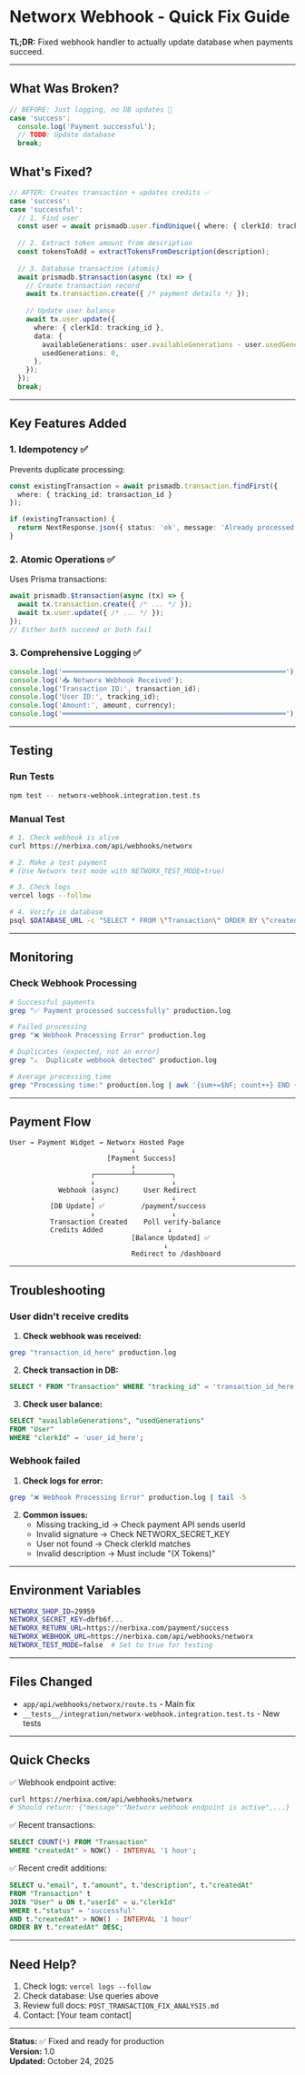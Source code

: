 # Networx Webhook - Quick Fix Guide

**TL;DR:** Fixed webhook handler to actually update database when payments succeed.

---

## What Was Broken?

```typescript
// BEFORE: Just logging, no DB updates 🔴
case 'success':
  console.log('Payment successful');
  // TODO: Update database
  break;
```

## What's Fixed?

```typescript
// AFTER: Creates transaction + updates credits ✅
case 'success':
case 'successful':
  // 1. Find user
  const user = await prismadb.user.findUnique({ where: { clerkId: tracking_id } });
  
  // 2. Extract token amount from description
  const tokensToAdd = extractTokensFromDescription(description);
  
  // 3. Database transaction (atomic)
  await prismadb.$transaction(async (tx) => {
    // Create transaction record
    await tx.transaction.create({ /* payment details */ });
    
    // Update user balance
    await tx.user.update({
      where: { clerkId: tracking_id },
      data: {
        availableGenerations: user.availableGenerations - user.usedGenerations + tokensToAdd,
        usedGenerations: 0,
      },
    });
  });
  break;
```

---

## Key Features Added

### 1. Idempotency ✅
Prevents duplicate processing:
```typescript
const existingTransaction = await prismadb.transaction.findFirst({
  where: { tracking_id: transaction_id }
});

if (existingTransaction) {
  return NextResponse.json({ status: 'ok', message: 'Already processed' });
}
```

### 2. Atomic Operations ✅
Uses Prisma transactions:
```typescript
await prismadb.$transaction(async (tx) => {
  await tx.transaction.create({ /* ... */ });
  await tx.user.update({ /* ... */ });
});
// Either both succeed or both fail
```

### 3. Comprehensive Logging ✅
```typescript
console.log('═══════════════════════════════════════════════════════');
console.log('📥 Networx Webhook Received');
console.log('Transaction ID:', transaction_id);
console.log('User ID:', tracking_id);
console.log('Amount:', amount, currency);
console.log('═══════════════════════════════════════════════════════');
```

---

## Testing

### Run Tests
```bash
npm test -- networx-webhook.integration.test.ts
```

### Manual Test
```bash
# 1. Check webhook is alive
curl https://nerbixa.com/api/webhooks/networx

# 2. Make a test payment
# (Use Networx test mode with NETWORX_TEST_MODE=true)

# 3. Check logs
vercel logs --follow

# 4. Verify in database
psql $DATABASE_URL -c "SELECT * FROM \"Transaction\" ORDER BY \"createdAt\" DESC LIMIT 5;"
```

---

## Monitoring

### Check Webhook Processing
```bash
# Successful payments
grep "✅ Payment processed successfully" production.log

# Failed processing
grep "❌ Webhook Processing Error" production.log

# Duplicates (expected, not an error)
grep "⚠️  Duplicate webhook detected" production.log

# Average processing time
grep "Processing time:" production.log | awk '{sum+=$NF; count++} END {print sum/count " ms"}'
```

---

## Payment Flow

```
User → Payment Widget → Networx Hosted Page
                              ↓
                        [Payment Success]
                              ↓
                    ┌─────────┴─────────┐
                    ↓                   ↓
            Webhook (async)      User Redirect
                    ↓                   ↓
          [DB Update] ✅         /payment/success
                    ↓                   ↓
          Transaction Created    Poll verify-balance
          Credits Added                ↓
                              [Balance Updated] ✅
                                      ↓
                              Redirect to /dashboard
```

---

## Troubleshooting

### User didn't receive credits

1. **Check webhook was received:**
```bash
grep "transaction_id_here" production.log
```

2. **Check transaction in DB:**
```sql
SELECT * FROM "Transaction" WHERE "tracking_id" = 'transaction_id_here';
```

3. **Check user balance:**
```sql
SELECT "availableGenerations", "usedGenerations" 
FROM "User" 
WHERE "clerkId" = 'user_id_here';
```

### Webhook failed

1. **Check logs for error:**
```bash
grep "❌ Webhook Processing Error" production.log | tail -5
```

2. **Common issues:**
   - Missing tracking_id → Check payment API sends userId
   - Invalid signature → Check NETWORX_SECRET_KEY
   - User not found → Check clerkId matches
   - Invalid description → Must include "(X Tokens)"

---

## Environment Variables

```bash
NETWORX_SHOP_ID=29959
NETWORX_SECRET_KEY=dbfb6f...
NETWORX_RETURN_URL=https://nerbixa.com/payment/success
NETWORX_WEBHOOK_URL=https://nerbixa.com/api/webhooks/networx
NETWORX_TEST_MODE=false  # Set to true for testing
```

---

## Files Changed

- `app/api/webhooks/networx/route.ts` - Main fix
- `__tests__/integration/networx-webhook.integration.test.ts` - New tests

---

## Quick Checks

✅ Webhook endpoint active:
```bash
curl https://nerbixa.com/api/webhooks/networx
# Should return: {"message":"Networx webhook endpoint is active",...}
```

✅ Recent transactions:
```sql
SELECT COUNT(*) FROM "Transaction" 
WHERE "createdAt" > NOW() - INTERVAL '1 hour';
```

✅ Recent credit additions:
```sql
SELECT u."email", t."amount", t."description", t."createdAt"
FROM "Transaction" t
JOIN "User" u ON t."userId" = u."clerkId"
WHERE t."status" = 'successful'
AND t."createdAt" > NOW() - INTERVAL '1 hour'
ORDER BY t."createdAt" DESC;
```

---

## Need Help?

1. Check logs: `vercel logs --follow`
2. Check database: Use queries above
3. Review full docs: `POST_TRANSACTION_FIX_ANALYSIS.md`
4. Contact: [Your team contact]

---

**Status:** ✅ Fixed and ready for production  
**Version:** 1.0  
**Updated:** October 24, 2025


